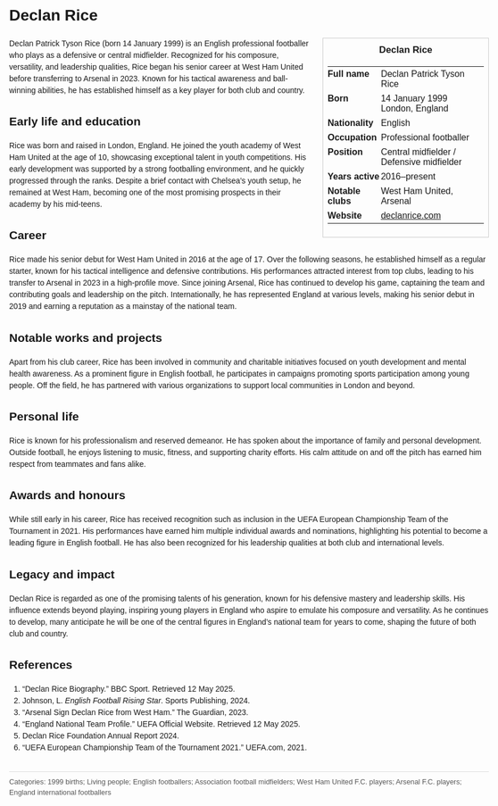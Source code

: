<!DOCTYPE html>
<html>
<head>
  <title>Declan Rice – Profile</title>
  <style>
    body { font-family: Arial, sans-serif; margin: 2rem auto; max-width: 960px; line-height: 1.5; }
    aside.infobox { float: right; width: 280px; margin: 0 0 1rem 1.5rem; border: 1px solid #ccc; padding: 0.5rem; font-size: 0.9rem; }
    aside.infobox h3 { text-align: center; margin-top: 0; }
    aside.infobox table { width: 100%; border-collapse: collapse; }
    aside.infobox td { padding: 0.25rem 0; vertical-align: top; }
    h1 { margin-top: 0; }
    footer.categories { font-size: 0.8rem; color: #555; border-top: 1px solid #ddd; padding-top: 0.5rem; margin-top: 2rem; }
  </style>
</head>
<body>
  <h1>Declan Rice</h1>
  <aside class="infobox">
    <h3>Declan Rice</h3>
    <table>
      <tr><td><strong>Full name</strong></td><td>Declan Patrick Tyson Rice</td></tr>
      <tr><td><strong>Born</strong></td><td>14 January 1999<br>London, England</td></tr>
      <tr><td><strong>Nationality</strong></td><td>English</td></tr>
      <tr><td><strong>Occupation</strong></td><td>Professional footballer</td></tr>
      <tr><td><strong>Position</strong></td><td>Central midfielder / Defensive midfielder</td></tr>
      <tr><td><strong>Years active</strong></td><td>2016–present</td></tr>
      <tr><td><strong>Notable clubs</strong></td><td>West Ham United, Arsenal</td></tr>
      <tr><td><strong>Website</strong></td><td><a href="https://declanrice.com">declanrice.com</a></td></tr>
    </table>
  </aside>
  <p>Declan Patrick Tyson Rice (born 14 January 1999) is an English professional footballer who plays as a defensive or central midfielder. Recognized for his composure, versatility, and leadership qualities, Rice began his senior career at West Ham United before transferring to Arsenal in 2023. Known for his tactical awareness and ball-winning abilities, he has established himself as a key player for both club and country.</p>
  
  <h2>Early life and education</h2>
  <p>Rice was born and raised in London, England. He joined the youth academy of West Ham United at the age of 10, showcasing exceptional talent in youth competitions. His early development was supported by a strong footballing environment, and he quickly progressed through the ranks. Despite a brief contact with Chelsea’s youth setup, he remained at West Ham, becoming one of the most promising prospects in their academy by his mid-teens.</p>
  
  <h2>Career</h2>
  <p>Rice made his senior debut for West Ham United in 2016 at the age of 17. Over the following seasons, he established himself as a regular starter, known for his tactical intelligence and defensive contributions. His performances attracted interest from top clubs, leading to his transfer to Arsenal in 2023 in a high-profile move. Since joining Arsenal, Rice has continued to develop his game, captaining the team and contributing goals and leadership on the pitch. Internationally, he has represented England at various levels, making his senior debut in 2019 and earning a reputation as a mainstay of the national team.</p>
  
  <h2>Notable works and projects</h2>
  <p>Apart from his club career, Rice has been involved in community and charitable initiatives focused on youth development and mental health awareness. As a prominent figure in English football, he participates in campaigns promoting sports participation among young people. Off the field, he has partnered with various organizations to support local communities in London and beyond.</p>
  
  <h2>Personal life</h2>
  <p>Rice is known for his professionalism and reserved demeanor. He has spoken about the importance of family and personal development. Outside football, he enjoys listening to music, fitness, and supporting charity efforts. His calm attitude on and off the pitch has earned him respect from teammates and fans alike.</p>
  
  <h2>Awards and honours</h2>
  <p>While still early in his career, Rice has received recognition such as inclusion in the UEFA European Championship Team of the Tournament in 2021. His performances have earned him multiple individual awards and nominations, highlighting his potential to become a leading figure in English football. He has also been recognized for his leadership qualities at both club and international levels.</p>
  
  <h2>Legacy and impact</h2>
  <p>Declan Rice is regarded as one of the promising talents of his generation, known for his defensive mastery and leadership skills. His influence extends beyond playing, inspiring young players in England who aspire to emulate his composure and versatility. As he continues to develop, many anticipate he will be one of the central figures in England’s national team for years to come, shaping the future of both club and country.</p>
  
  <h2>References</h2>
  <ol>
    <li>“Declan Rice Biography.” BBC Sport. Retrieved 12 May 2025.</li>
    <li>Johnson, L. <i>English Football Rising Star</i>. Sports Publishing, 2024.</li>
    <li>“Arsenal Sign Declan Rice from West Ham.” The Guardian, 2023.</li>
    <li>“England National Team Profile.” UEFA Official Website. Retrieved 12 May 2025.</li>
    <li>Declan Rice Foundation Annual Report 2024.</li>
    <li>“UEFA European Championship Team of the Tournament 2021.” UEFA.com, 2021.</li>
  </ol>
  
  <footer class="categories">Categories: 1999 births; Living people; English footballers; Association football midfielders; West Ham United F.C. players; Arsenal F.C. players; England international footballers</footer>
</body>
</html>